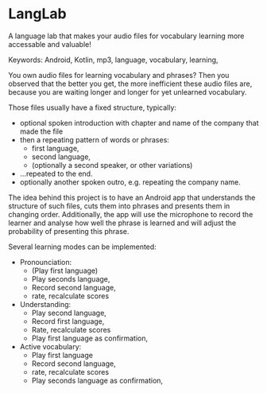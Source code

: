 # LangLab
A language lab that makes your audio files for vocabulary learning more accessable and valuable!

Keywords:  Android, Kotlin, mp3, language, vocabulary, learning, 

You own audio files for learning vocabulary and phrases?  Then you observed that the better you get, the more inefficient these audio files are, because you are waiting longer and longer for yet unlearned vocabulary.

Those files usually have a fixed structure, typically:  

* optional spoken introduction with chapter and name of the company that made the file
* then a repeating pattern of words or phrases:
    * first language, 
    * second language, 
    * (optionally a second speaker, or other variations)
* ...repeated to the end.
* optionally another spoken outro, e.g. repeating the company name.

The idea behind this project is to have an Android app that understands the structure of such files, cuts them into phrases and presents them in changing order.  Additionally, the app will use the microphone to record the learner and analyse how well the phrase is learned and will adjust the probability of presenting this phrase.

Several learning modes can be implemented:

* Pronounciation:  
    * (Play first language) 
    * Play seconds language, 
    * Record second language, 
    * rate, recalculate scores
* Understanding:
    * Play second language,
    * Record first language,
    * Rate, recalculate scores
    * Play first language as confirmation,
* Active vocabulary:
    * Play first language
    * Record second language, 
    * rate, recalculate scores
    * Play seconds language as confirmation, 





